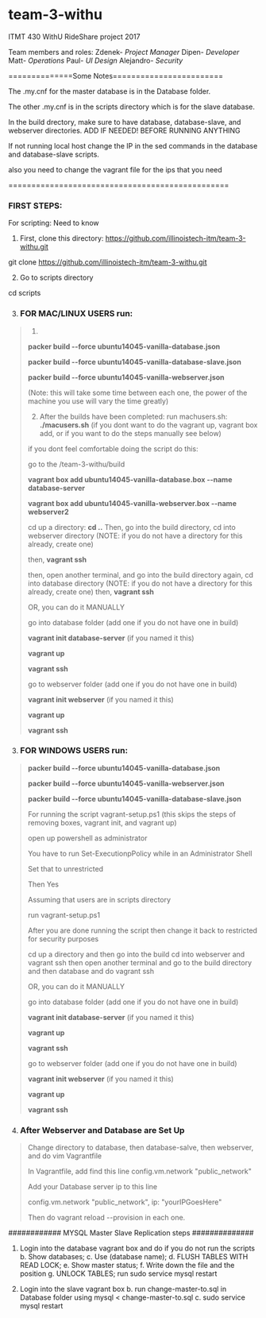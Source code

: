 # team-3-withu
ITMT 430 WithU RideShare project 2017

Team members and roles:
Zdenek- *Project Manager*
Dipen- *Developer*
Matt- *Operations*
Paul- *UI Design* 
Alejandro- *Security*

==============Some Notes========================

The .my.cnf for the master database is in the 
Database folder.

The other .my.cnf is in the scripts directory
which is for the slave database.

In the build drectory, make sure to have database, database-slave,
and webserver directories. ADD IF NEEDED! BEFORE 
RUNNING ANYTHING

If not running local host change the IP in
the sed commands in the database and 
database-slave scripts.

also you need to change the vagrant file
for the ips that you need

================================================

### FIRST STEPS: 
For scripting: Need to know

1. First, clone this directory:
https://github.com/illinoistech-itm/team-3-withu.git

git clone https://github.com/illinoistech-itm/team-3-withu.git

2. Go to scripts directory

cd scripts

3. ### FOR MAC/LINUX USERS run:
>
> 1.
><b>packer build --force ubuntu14045-vanilla-database.json</b>
>
><b>packer build --force ubuntu14045-vanilla-database-slave.json</b>
>
><b>packer build --force ubuntu14045-vanilla-webserver.json</b>
>
>(Note: this will take some time between each one, the power of the machine you use will vary the time greatly)
>
>
> 2. After the builds have been completed:
> run machusers.sh:
> <b>./macusers.sh</b>
> (if you dont want to do the vagrant up, vagrant box add, or if you want to do the steps manually see below)
>
>
>if you dont feel comfortable doing the script do this:
>
>go to the /team-3-withu/build
>
><b>vagrant box add ubuntu14045-vanilla-database.box --name database-server</b>
>
><b>vagrant box add ubuntu14045-vanilla-webserver.box --name webserver2</b>
>
>cd up a directory:
><b>cd ..</b>
>Then, go into the build directory, cd into webserver directory (NOTE: if you do not have a directory for this already, create one) 
>
> then, <b>vagrant ssh</b>
>
>then, open another terminal, and go into the build directory again, cd into database directory (NOTE: if you do not have a directory for this already, create one)
>then, <b>vagrant ssh</b>
>
>OR, you can do it MANUALLY
>
>go into database folder (add one if you do not have one in build)
>
><b>vagrant init database-server</b> (if you named it this)
>
><b>vagrant up</b>
>
><b>vagrant ssh</b>
>
>go to webserver folder (add one if you do not have one in build) 
>
><b>vagrant init webserver</b> (if you named it this)
>
><b>vagrant up</b> 
>
><b>vagrant ssh</b>

3. ### FOR WINDOWS USERS run:
>
><b>packer build --force ubuntu14045-vanilla-database.json</b>
>
><b>packer build --force ubuntu14045-vanilla-webserver.json</b>
>
><b>packer build --force ubuntu14045-vanilla-database-slave.json</b>
>
>For running the script vagrant-setup.ps1 (this skips the steps of removing boxes, vagrant init, and vagrant up)
>
>open up powershell as administrator 
>
>You have to run Set-ExecutionpPolicy while in an Administrator Shell
>
>Set that to unrestricted
>
>Then Yes
>
>Assuming that users are in scripts directory
>
>run vagrant-setup.ps1
>
>After you are done running the script then change it back to restricted for security purposes
>
>cd up a directory and then go into the build cd into webserver and vagrant ssh
>then open another terminal and go to the build directory and then database and do vagrant ssh
>
>OR, you can do it MANUALLY
>
>go into database folder (add one if you do not have one in build)
>
><b>vagrant init database-server</b> (if you named it this)
>
><b>vagrant up</b>
>
><b>vagrant ssh</b>
>
>go to webserver folder (add one if you do not have one in build) 
>
><b>vagrant init webserver</b> (if you named it this)
>
><b>vagrant up</b> 
>
><b>vagrant ssh</b>

4. ### After Webserver and Database are Set Up
>Change directory to database, then database-salve, then webserver, and do vim Vagrantfile
>
>In Vagrantfile, add find this line config.vm.network "public_network"
>
>Add your Database server ip to this line
>
>config.vm.network "public_network", ip: "yourIPGoesHere"
>
>Then do vagrant reload --provision in each one.
>

############ MYSQL Master Slave Replication steps ##############

1. Login into the database vagrant box and do if you do not run the scripts
  	b. Show databases;
		c. Use (database name);
		d. FLUSH TABLES WITH READ LOCK;
		e. Show master status;
    f. Write down the file and the position
    g. UNLOCK TABLES;
  run sudo service mysql restart
    
2. Login into the slave vagrant box
    b. run change-master-to.sql in Database folder using mysql < change-master-to.sql 
    c. sudo service mysql restart

